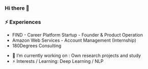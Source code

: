 ### Hi there 👋

###  ⚡ Experiences
* FIND - Career Platform Startup - Founder & Product Operation
* Amazon Web Services - Account Management (Internship)
* 180Degrees Consulting

- 🔭 I’m currently working on : Own research projects and study
- ⚡ Interests / Learning: Deep Learning / NLP 
